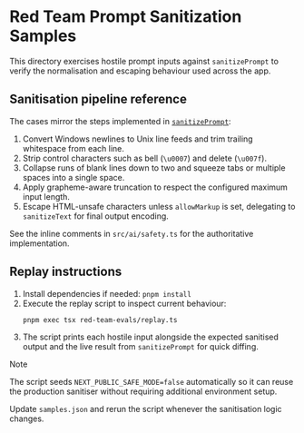 # Red Team Prompt Sanitization Samples

This directory exercises hostile prompt inputs against `sanitizePrompt` to verify the normalisation and escaping behaviour used across the app.

## Sanitisation pipeline reference
The cases mirror the steps implemented in [`sanitizePrompt`](../src/ai/safety.ts):

1. Convert Windows newlines to Unix line feeds and trim trailing whitespace from each line.
2. Strip control characters such as bell (`\u0007`) and delete (`\u007f`).
3. Collapse runs of blank lines down to two and squeeze tabs or multiple spaces into a single space.
4. Apply grapheme-aware truncation to respect the configured maximum input length.
5. Escape HTML-unsafe characters unless `allowMarkup` is set, delegating to `sanitizeText` for final output encoding.

See the inline comments in `src/ai/safety.ts` for the authoritative implementation.

## Replay instructions

1. Install dependencies if needed: `pnpm install`
2. Execute the replay script to inspect current behaviour:
   ```bash
   pnpm exec tsx red-team-evals/replay.ts
   ```
3. The script prints each hostile input alongside the expected sanitised output and the live result from `sanitizePrompt` for quick diffing.

> [!NOTE]
> The script seeds `NEXT_PUBLIC_SAFE_MODE=false` automatically so it can reuse the production sanitiser without requiring additional environment setup.

Update `samples.json` and rerun the script whenever the sanitisation logic changes.
